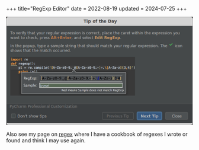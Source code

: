 +++
title="RegExp Editor"
date = 2022-08-19
updated = 2024-07-25
+++

![Screen Shot](scrshot.png)

Also see my page on [regex](@/misc/regex.md) where I have a cookbook of regexes I wrote or found and think I may use again.
